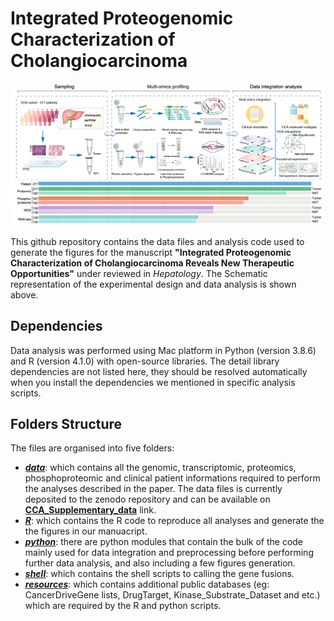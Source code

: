 # Integrated Proteogenomic Characterization of Cholangiocarcinoma

![Schematic representation of the experimental design](https://github.com/Ran485/Integrated_proteogenomic_analysis_CCA/blob/main/Schematic_workflow.png)

This github repository contains the data files and analysis code used to generate the figures for the manuscript **"Integrated Proteogenomic Characterization of Cholangiocarcinoma Reveals New Therapeutic Opportunities"** under reviewed  in *Hepatology*. The Schematic representation of the experimental design and data analysis is shown above.

## Dependencies

Data analysis was performed using Mac platform in Python (version 3.8.6) and R (version 4.1.0) with open-source libraries. The detail library dependencies are not listed here, they should be resolved automatically when you install the dependencies we mentioned in specific analysis scripts.

## Folders Structure

The files are organised into five folders:

- [***data***](https://github.com/Ran485/Integrated_proteogenomic_analysis_CCA/tree/main/data): which contains all the genomic, transcriptomic, proteomics, phosphoproteomic and clinical patient informations required to perform the analyses described in the paper. The data files is currently deposited to the zenodo repository and can be available on [**CCA_Supplementary_data**](https://zenodo.org/) link.
- [***R***](https://github.com/Ran485/Integrated_proteogenomic_analysis_CCA/tree/main/R): which contains the R code to reproduce all analyses and generate the the figures in our manuacript.
- [***python***](https://github.com/Ran485/Integrated_proteogenomic_analysis_CCA/tree/main/python): there are python modules that contain the bulk of the code mainly used for data integration and preprocessing before performing further data analysis, and also including a few figures generation. 
- [***shell***](https://github.com/Ran485/Integrated_proteogenomic_analysis_CCA/tree/main/shell): which contains the shell scripts to calling the gene fusions.
- [***resources***](https://github.com/Ran485/Integrated_proteogenomic_analysis_CCA/tree/main/resources): which contains additional public databases (eg: CancerDriveGene lists, DrugTarget, Kinase_Substrate_Dataset and etc.) which are required by the R and python scripts.

